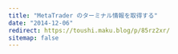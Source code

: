 ```yaml
---
title: "MetaTrader のターミナル情報を取得する"
date: "2014-12-06"
redirect: https://toushi.maku.blog/p/85rz2xr/
sitemap: false
---
```


